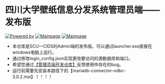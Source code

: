 # 四川大学壁纸信息分发系统管理员端——发布版
[![Powered by](https://img.shields.io/badge/开发-四川大学智锐科创计算机社团-blue)](https://github.com/scu-covariant/)
[![Mainpage](https://img.shields.io/badge/主页-四川大学壁纸分发系统-orange)](https://github.com/scu-covariant/scu-cids)
[![Mainpage](https://img.shields.io/badge/主页-四川大学壁纸分发系统管理员端开发仓库-orange)](https://github.com/scu-covariant/cids-admin)
+ 本仓库是SCU—CIDS的Admin端的发布版，可以通过launcher.exe直接在windows电脑上运行。
+ 通过修改login_config.json实现更改要访问的源数据库和端口。
+ 希望您通过[【管理员端开发仓库】](https://github.com/scu-covariant/cids-admin)反馈使用中存在的bug。
+ 运行前需要先安装本路径下的【mariadb-connector-odbc-3.0.2.msi】！！！！